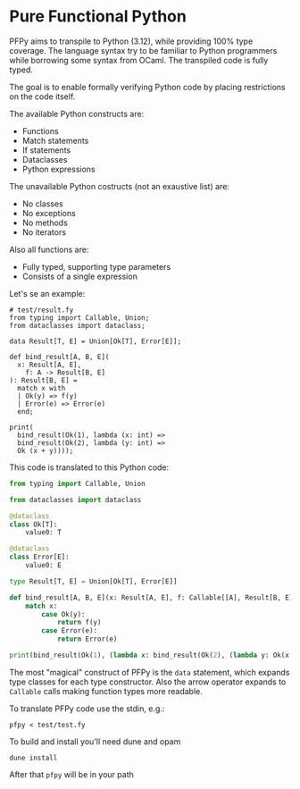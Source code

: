 # Pure Functional Python

PFPy aims to transpile to Python (3.12), while providing 100% type coverage.
The language syntax try to be familiar to Python programmers while borrowing
some syntax from OCaml. The transpiled code is fully typed.

The goal is to enable formally verifying Python code by placing restrictions
on the code itself.

The available Python constructs are:

* Functions 
* Match statements
* If statements
* Dataclasses
* Python expressions

The unavailable Python costructs (not an exaustive list) are:

* No classes
* No exceptions
* No methods
* No iterators

Also all functions are:
* Fully typed, supporting type parameters
* Consists of a single expression

Let's se an example:

```
# test/result.fy
from typing import Callable, Union;
from dataclasses import dataclass;

data Result[T, E] = Union[Ok[T], Error[E]];

def bind_result[A, B, E](
  x: Result[A, E],
	f: A -> Result[B, E]
): Result[B, E] =
  match x with
  | Ok(y) => f(y)
  | Error(e) => Error(e)
  end;

print(
  bind_result(Ok(1), lambda (x: int) =>
  bind_result(Ok(2), lambda (y: int) =>
  Ok (x + y))));
``` 

This code is translated to this Python code:

```python
from typing import Callable, Union

from dataclasses import dataclass

@dataclass
class Ok[T]:
    value0: T

@dataclass
class Error[E]:
    value0: E

type Result[T, E] = Union[Ok[T], Error[E]]

def bind_result[A, B, E](x: Result[A, E], f: Callable[[A], Result[B, E]]) -> Result[B, E]:
    match x:
        case Ok(y):
            return f(y)
        case Error(e):
            return Error(e)

print(bind_result(Ok(1), (lambda x: bind_result(Ok(2), (lambda y: Ok(x + y))))))
```

The most "magical" construct of PFPy is the `data` statement, which expands
type classes for each type constructor. Also the arrow operator expands to
`Callable` calls making function types more readable.

To translate PFPy code use the stdin, e.g.:

```
pfpy < test/test.fy
```

To build and install you'll need dune and opam

```
dune install
```

After that `pfpy` will be in your path
